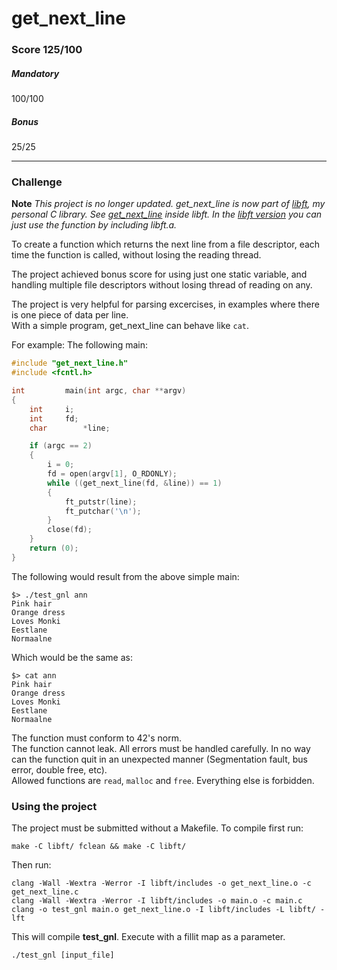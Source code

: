 # get_next_line
### Score 125/100
##### Mandatory
100/100
##### Bonus
25/25
***
### Challenge
**Note** *This project is no longer updated. get_next_line is now part of [libft](https://github.com/davhojt/libft "libft, a 42 project"), my personal C library. See [get_next_line](https://github.com/davhojt/libft/blob/master/srcs/libft/srcs/get_next_line.c "get_next_line, inside libft") inside libft. In the [libft version](https://github.com/davhojt/libft/blob/master/srcs/libft/srcs/get_next_line.c "get_next_line, inside libft") you can just use the function by including libft.a.*  
  
To create a function which returns the next line from a file descriptor, each time the function is called, without losing the reading thread.  
  
The project achieved bonus score for using just one static variable, and handling multiple file descriptors without losing thread of reading on any.  
  
The project is very helpful for parsing excercises, in examples where there is one piece of data per line.  
With a simple program, get_next_line can behave like `cat`.

For example: The following main:
```c
#include "get_next_line.h"
#include <fcntl.h>

int			main(int argc, char **argv)
{
	int		i;
	int		fd;
	char		*line;

	if (argc == 2)
	{
		i = 0;
		fd = open(argv[1], O_RDONLY);
		while ((get_next_line(fd, &line)) == 1)
		{
			ft_putstr(line);
			ft_putchar('\n');
		}
		close(fd);
	}
	return (0);
}
```
The following would result from the above simple main:
```console
$> ./test_gnl ann
Pink hair
Orange dress
Loves Monki
Eestlane
Normaalne
```
Which would be the same as:
```console
$> cat ann
Pink hair
Orange dress
Loves Monki
Eestlane
Normaalne
```
The function must conform to 42's norm.  
The function cannot leak. All errors must be handled carefully. In no way can the function quit in an unexpected manner (Segmentation fault, bus error, double free, etc).  
Allowed functions are `read`, `malloc` and `free`. Everything else is forbidden.

### Using the project
The project must be submitted without a Makefile. To compile first run:
```console
make -C libft/ fclean && make -C libft/
```
Then run:
```console
clang -Wall -Wextra -Werror -I libft/includes -o get_next_line.o -c get_next_line.c
clang -Wall -Wextra -Werror -I libft/includes -o main.o -c main.c
clang -o test_gnl main.o get_next_line.o -I libft/includes -L libft/ -lft
```

This will compile **test_gnl**. Execute with a fillit map as a parameter.
```console
./test_gnl [input_file]
```
